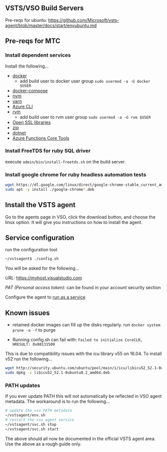 ## VSTS/VSO Build Servers

Pre-reqs for ubuntu: https://github.com/Microsoft/vsts-agent/blob/master/docs/start/envubuntu.md

## Pre-reqs for MTC

### Install dependent services

Install the following...
- [docker](https://docs.docker.com/v17.09/engine/installation/linux/docker-ce/ubuntu/)
  - add build user to docker user group `sudo usermod -a -G docker $USER`
- [docker-compose](https://docs.docker.com/v17.09/engine/installation/linux/docker-ce/ubuntu/)
- [nvm](https://github.com/creationix/nvm#installation-and-update)
- [yarn](https://yarnpkg.com/lang/en/docs/install/#debian-stable)
- [Azure CLI](https://docs.microsoft.com/en-us/cli/azure/install-azure-cli?view=azure-cli-latest)
- [rvm](https://github.com/rvm/ubuntu_rvm)
  - add build user to rvm user group `sudo usermod -a -G rvm $USER`
- [Open SSL libraries](https://websiteforstudents.com/manually-install-the-latest-openssl-toolkit-on-ubuntu-16-04-18-04-lts/)
- [zip](https://www.luminanetworks.com/docs-lsc-610/Topics/SDN_Controller_Software_Installation_Guide/Appendix/Installing_Zip_and_Unzip_for_Ubuntu_1.html)
- [dotnet](https://dotnet.microsoft.com/download/linux-package-manager/ubuntu18-04/sdk-current)
- [Azure Functions Core Tools](https://github.com/Azure/azure-functions-core-tools)

### Install FreeTDS for ruby SQL driver

execute `admin/bin/install-freetds.sh` on the build server.

### Install google chrome for ruby headless automation tests

```bash
wget https://dl.google.com/linux/direct/google-chrome-stable_current_amd64.deb
sudo apt -y install ./google-chrome*.deb
```

## Install the VSTS agent

Go to the agents page in VSO, click the download button, and choose the linux option.
It will give you instructions on how to install the agent.

## Service configuration

run the configuration tool

``` bash
~/vstsagent$ ./config.sh
```

You will be asked for the following...

*URL:* https://myhost.visualstudio.com

*PAT (Personal access token):* can be found in your account security section

Configure the agent to [run as a service](https://docs.microsoft.com/en-us/azure/devops/pipelines/agents/v2-linux?view=azure-devops)

## Known issues

- retained docker images can fill up the disks regularly.  run `docker system prune -a -f` to purge

- Running config.sh can fail with: `Failed to initialize CoreCLR, HRESULT: 0x80131500`

This is due to compatibility issues with the icu library v55 on 16.04.
To install v52 run the following...

``` bash
wget http://security.ubuntu.com/ubuntu/pool/main/i/icu/libicu52_52.1-8ubuntu0.2_amd64.deb
sudo dpkg -i libicu52_52.1-8ubuntu0.2_amd64.deb
```

### PATH updates

If you ever update PATH this will not automatically be reflected in VSO agent metadata.  The workaround is to run the following...

``` bash
# update the vso PATH metadata
~/vstsagent/env.sh
# restart the vso agent service
~/vstsagent/svc.sh stop
~/vstsagent/svc.sh start
```

The above should all now be documented in the official VSTS agent area.  Use the above as a rough guide only.

